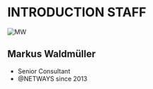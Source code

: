 <!SLIDE noprint smbullets>

# INTRODUCTION STAFF
<img id="staff" src="/image/global/_images/netways/staff/MW.jpg" alt="MW">

## Markus Waldmüller

* Senior Consultant
* @NETWAYS since 2013
